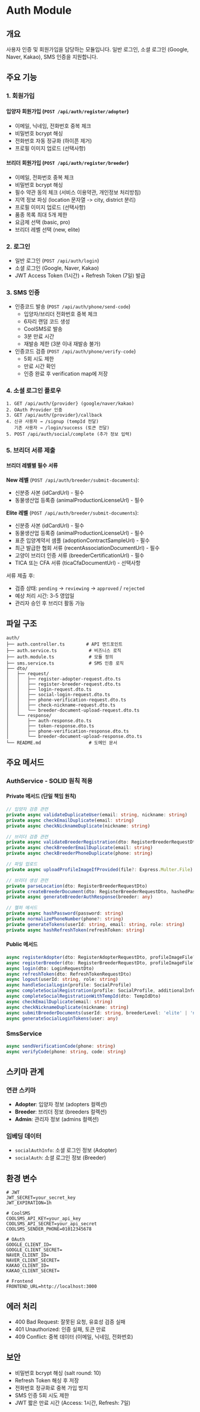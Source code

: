 # Auth Module

## 개요

사용자 인증 및 회원가입을 담당하는 모듈입니다. 일반 로그인, 소셜 로그인 (Google, Naver, Kakao), SMS 인증을 지원합니다.

## 주요 기능

### 1. 회원가입

#### 입양자 회원가입 (`POST /api/auth/register/adopter`)
- 이메일, 닉네임, 전화번호 중복 체크
- 비밀번호 bcrypt 해싱
- 전화번호 자동 정규화 (하이픈 제거)
- 프로필 이미지 업로드 (선택사항)

#### 브리더 회원가입 (`POST /api/auth/register/breeder`)
- 이메일, 전화번호 중복 체크
- 비밀번호 bcrypt 해싱
- 필수 약관 동의 체크 (서비스 이용약관, 개인정보 처리방침)
- 지역 정보 파싱 (location 문자열 -> city, district 분리)
- 프로필 이미지 업로드 (선택사항)
- 품종 목록 최대 5개 제한
- 요금제 선택 (basic, pro)
- 브리더 레벨 선택 (new, elite)

### 2. 로그인

- 일반 로그인 (`POST /api/auth/login`)
- 소셜 로그인 (Google, Naver, Kakao)
- JWT Access Token (1시간) + Refresh Token (7일) 발급

### 3. SMS 인증

- 인증코드 발송 (`POST /api/auth/phone/send-code`)
    - 입양자/브리더 전화번호 중복 체크
    - 6자리 랜덤 코드 생성
    - CoolSMS로 발송
    - 3분 만료 시간
    - 재발송 제한 (3분 이내 재발송 불가)
- 인증코드 검증 (`POST /api/auth/phone/verify-code`)
    - 5회 시도 제한
    - 만료 시간 확인
    - 인증 완료 후 verification map에 저장

### 4. 소셜 로그인 플로우

```
1. GET /api/auth/{provider} (google/naver/kakao)
2. OAuth Provider 인증
3. GET /api/auth/{provider}/callback
4. 신규 사용자 → /signup (tempId 전달)
   기존 사용자 → /login/success (토큰 전달)
5. POST /api/auth/social/complete (추가 정보 입력)
```

### 5. 브리더 서류 제출

#### 브리더 레벨별 필수 서류

**New 레벨** (`POST /api/auth/breeder/submit-documents`):
- 신분증 사본 (idCardUrl) - 필수
- 동물생산업 등록증 (animalProductionLicenseUrl) - 필수

**Elite 레벨** (`POST /api/auth/breeder/submit-documents`):
- 신분증 사본 (idCardUrl) - 필수
- 동물생산업 등록증 (animalProductionLicenseUrl) - 필수
- 표준 입양계약서 샘플 (adoptionContractSampleUrl) - 필수
- 최근 발급한 협회 서류 (recentAssociationDocumentUrl) - 필수
- 고양이 브리더 인증 서류 (breederCertificationUrl) - 필수
- TICA 또는 CFA 서류 (ticaCfaDocumentUrl) - 선택사항

서류 제출 후:
- 검증 상태: `pending` → `reviewing` → `approved` / `rejected`
- 예상 처리 시간: 3-5 영업일
- 관리자 승인 후 브리더 활동 가능

## 파일 구조

```
auth/
├── auth.controller.ts        # API 엔드포인트
├── auth.service.ts            # 비즈니스 로직
├── auth.module.ts             # 모듈 정의
├── sms.service.ts             # SMS 인증 로직
├── dto/
│   ├── request/
│   │   ├── register-adopter-request.dto.ts
│   │   ├── register-breeder-request.dto.ts
│   │   ├── login-request.dto.ts
│   │   ├── social-login-request.dto.ts
│   │   ├── phone-verification-request.dto.ts
│   │   ├── check-nickname-request.dto.ts
│   │   └── breeder-document-upload-request.dto.ts
│   └── response/
│       ├── auth-response.dto.ts
│       ├── token-response.dto.ts
│       ├── phone-verification-response.dto.ts
│       └── breeder-document-upload-response.dto.ts
└── README.md                  # 도메인 문서
```

## 주요 메서드

### AuthService - SOLID 원칙 적용

#### Private 메서드 (단일 책임 원칙)

```typescript
// 입양자 검증 관련
private async validateDuplicateUser(email: string, nickname: string)
private async checkEmailDuplicate(email: string)
private async checkNicknameDuplicate(nickname: string)

// 브리더 검증 관련
private async validateBreederRegistration(dto: RegisterBreederRequestDto)
private async checkBreederEmailDuplicate(email: string)
private async checkBreederPhoneDuplicate(phone: string)

// 파일 업로드
private async uploadProfileImageIfProvided(file?: Express.Multer.File)

// 브리더 생성 관련
private parseLocation(dto: RegisterBreederRequestDto)
private createBreederDocument(dto: RegisterBreederRequestDto, hashedPassword: string, profileImageFileName?: string)
private async generateBreederAuthResponse(breeder: any)

// 헬퍼 메서드
private async hashPassword(password: string)
private normalizePhoneNumber(phone?: string)
private generateTokens(userId: string, email: string, role: string)
private async hashRefreshToken(refreshToken: string)
```

#### Public 메서드

```typescript
async registerAdopter(dto: RegisterAdopterRequestDto, profileImageFile?: Express.Multer.File)
async registerBreeder(dto: RegisterBreederRequestDto, profileImageFile?: Express.Multer.File)
async login(dto: LoginRequestDto)
async refreshToken(dto: RefreshTokenRequestDto)
async logout(userId: string, role: string)
async handleSocialLogin(profile: SocialProfile)
async completeSocialRegistration(profile: SocialProfile, additionalInfo: AdditionalInfo)
async completeSocialRegistrationWithTempId(dto: TempIdDto)
async checkEmailDuplicate(email: string)
async checkNicknameDuplicate(nickname: string)
async submitBreederDocuments(userId: string, breederLevel: 'elite' | 'new', documents: DocumentUrls)
async generateSocialLoginTokens(user: any)
```

### SmsService

```typescript
async sendVerificationCode(phone: string)
async verifyCode(phone: string, code: string)
```

## 스키마 관계

### 연관 스키마

- **Adopter**: 입양자 정보 (adopters 컬렉션)
- **Breeder**: 브리더 정보 (breeders 컬렉션)
- **Admin**: 관리자 정보 (admins 컬렉션)

### 임베딩 데이터

- `socialAuthInfo`: 소셜 로그인 정보 (Adopter)
- `socialAuth`: 소셜 로그인 정보 (Breeder)

## 환경 변수

```env
# JWT
JWT_SECRET=your_secret_key
JWT_EXPIRATION=1h

# CoolSMS
COOLSMS_API_KEY=your_api_key
COOLSMS_API_SECRET=your_api_secret
COOLSMS_SENDER_PHONE=01012345678

# OAuth
GOOGLE_CLIENT_ID=
GOOGLE_CLIENT_SECRET=
NAVER_CLIENT_ID=
NAVER_CLIENT_SECRET=
KAKAO_CLIENT_ID=
KAKAO_CLIENT_SECRET=

# Frontend
FRONTEND_URL=http://localhost:3000
```

## 에러 처리

- 400 Bad Request: 잘못된 요청, 유효성 검증 실패
- 401 Unauthorized: 인증 실패, 토큰 만료
- 409 Conflict: 중복 데이터 (이메일, 닉네임, 전화번호)

## 보안

- 비밀번호 bcrypt 해싱 (salt round: 10)
- Refresh Token 해싱 후 저장
- 전화번호 정규화로 중복 가입 방지
- SMS 인증 5회 시도 제한
- JWT 짧은 만료 시간 (Access: 1시간, Refresh: 7일)
